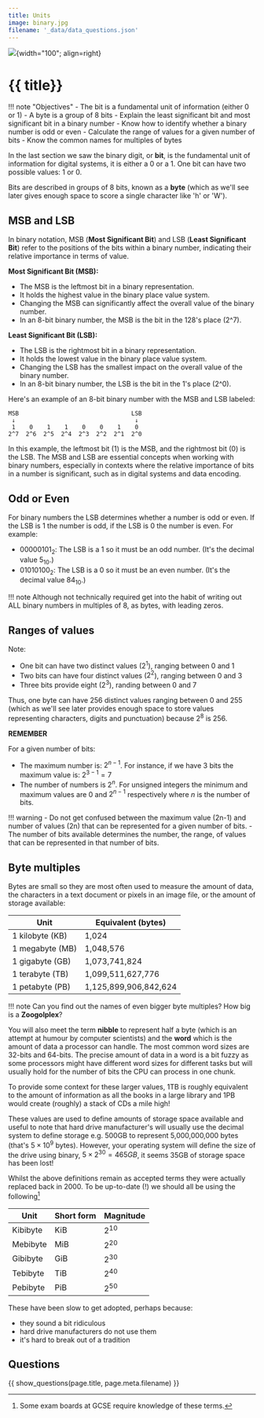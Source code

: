 ```yaml
---
title: Units
image: binary.jpg
filename: '_data/data_questions.json'
---
```


![](../../assets/images/topics/{{image}}){width="100"; align=right}

# {{ title}}

!!! note "Objectives"
    - The bit is a fundamental unit of information (either 0 or 1)
    - A byte is a group of 8 bits
    - Explain the least significant bit and most significant bit in a binary number
    - Know how to identify whether a binary number is odd or even
    - Calculate the range of values for a given number of bits
    - Know the common names for multiples of bytes

In the last section we saw the binary digit, or __bit__, is the fundamental unit of information for digital systems, it is either a $0$ or a $1$.  One bit can have two possible values: 1 or 0.  

Bits are described in groups of 8 bits, known as a __byte__ (which as we'll see later gives enough space to score a single character like 'h' or 'W'). 

## MSB and LSB

In binary notation, MSB (**Most Significant Bit**) and LSB (**Least Significant Bit**) refer to the positions of the bits within a binary number, indicating their relative importance in terms of value.

**Most Significant Bit (MSB):**

- The MSB is the leftmost bit in a binary representation.
- It holds the highest value in the binary place value system.
- Changing the MSB can significantly affect the overall value of the binary number.
- In an 8-bit binary number, the MSB is the bit in the 128's place (2^7).

**Least Significant Bit (LSB):**

- The LSB is the rightmost bit in a binary representation.
- It holds the lowest value in the binary place value system.
- Changing the LSB has the smallest impact on the overall value of the binary number.
- In an 8-bit binary number, the LSB is the bit in the 1's place (2^0).

Here's an example of an 8-bit binary number with the MSB and LSB labeled:

```pseudocode
MSB                                LSB
 ↓                                  ↓
 1    0    1    1    0    0    1    0
2^7  2^6  2^5  2^4  2^3  2^2  2^1  2^0
```

In this example, the leftmost bit (1) is the MSB, and the rightmost bit (0) is the LSB. The MSB and LSB are essential concepts when working with binary numbers, especially in contexts where the relative importance of bits in a number is significant, such as in digital systems and data encoding.

## Odd or Even

For binary numbers the LSB determines whether a number is odd or even. If the LSB is 1 the number is odd, if the LSB is 0 the number is even.  For example:

- $00000101_2$: The LSB is a $1$ so it must be an odd number.  (It's the decimal value $5_{10}$.)
- $01010100_2$:  The LSB is a $0$ so it must be an even number. (It's the decimal value $84_{10}$.)

!!! note
    Although not technically required get into the habit of writing out ALL binary numbers in multiples of 8, as bytes, with leading zeros.

## Ranges of values

Note:

- One bit can have two distinct values ($2^1$), ranging between $0$ and $1$
- Two bits can have four distinct values ($2^2$), ranging between $0$ and $3$
- Three bits provide eight ($2^3$), randing between $0$ and $7$
 
Thus, one byte can have $256$ distinct values ranging between $0$ and $255$  (which as we'll see later provides enough space to store values representing characters, digits and punctuation) because $2^8$ is $256$.  

**REMEMBER**

For a given number of bits:

- The maximum number is: $2^{n-1}$. For instance, if we have 3 bits the maximum value is: $2^{3-1} = 7$
- The number of numbers is $2^n$. For unsigned integers the minimum and maximum values are $0$ and $2^{n-1}$ respectively where $n$ is the number of bits.

!!! warning
    - Do not get confused between the maximum value (2n-1) and number of values (2n) that can be represented for a given number of bits. 
    - The number of bits available determines the number, the range, of values that can be represented in that number of bits.

## Byte multiples

Bytes are small so they are most often used to measure the amount of data, the characters in a text document or pixels in an image file, or the amount of storage available:

| Unit | Equivalent (bytes) |
| ---- | ---------- |
| 1 kilobyte (KB) | 1,024 |
| 1 megabyte (MB) | 1,048,576 |
| 1 gigabyte (GB) | 1,073,741,824 |
| 1 terabyte (TB) | 1,099,511,627,776 |
| 1 petabyte (PB) | 1,125,899,906,842,624 |

!!! note
    Can you find out the names of even bigger byte multiples? How big is a **Zoogolplex**?

You will also meet the term __nibble__ to represent half a byte (which is an attempt at humour by computer scientists) and the __word__ which is the amount of data a processor can handle.  The most common word sizes are 32-bits and 64-bits.  The precise amount of data in a word is a bit fuzzy as some processors might have different word sizes for different tasks but will usually hold for the number of bits the CPU can process in one chunk.

To provide some context for these larger values, 1TB is roughly equivalent to the amount of information as all the books in a large library and 1PB would create (roughly) a stack of CDs a mile high!

These values are used to define amounts of storage space available and useful to note that hard drive manufacturer's will usually use the decimal system to define storage e.g. 500GB to represent 5,000,000,000 bytes (that's $5 \times 10^9$ bytes).  However, your operating system will define the size of the drive using binary, $5 \times 2^{30} = 465 GB$, it seems 35GB of storage space has been lost!

Whilst the above definitions remain as accepted terms they were actually replaced back in 2000.  To be up-to-date (!) we should all be using the following[^1]

[^1]: Some exam boards at GCSE require knowledge of these terms.

| Unit | Short form | Magnitude |
| ---- | ---------- | --------- |
| Kibibyte | KiB | $2^{10}$ |
| Mebibyte | MiB | $2^{20}$ |
| Gibibyte | GiB | $2^{30}$ |
| Tebibyte | TiB | $2^{40}$ |
| Pebibyte | PiB | $2^{50}$ |

These have been slow to get adopted, perhaps because:

- they sound a bit ridiculous
- hard drive manufacturers do not use them
- it's hard to break out of a tradition

## Questions

{{ show_questions(page.title, page.meta.filename) }}


